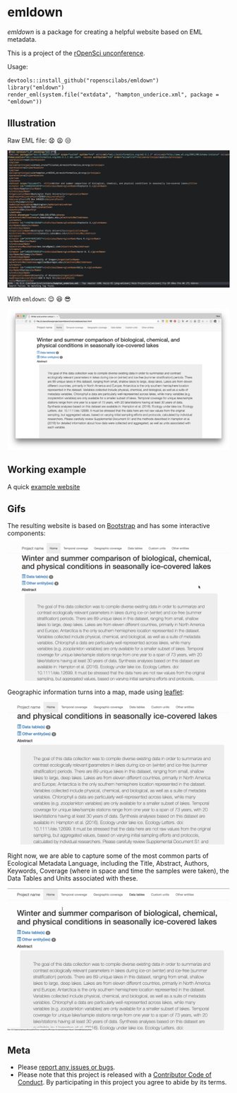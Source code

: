 # emldown

*emldown* is a package for creating a helpful website based on EML metadata.

This is a project of
the [rOpenSci unconference](https://github.com/ropensci/unconf17/issues/28).

Usage:

```
devtools::install_github("ropenscilabs/emldown")
library("emldown")
render_eml(system.file("extdata", "hampton_underice.xml", package = "emldown"))
```

## Illustration

Raw EML file: :anguished: :weary: :unamused:

![raw eml](illustrations/screenshot_raw_xml.png)

With `emldown`: :relieved: :satisfied: :sunglasses:

![emldown](illustrations/screenshot_emldown.png)

## Working example

A quick [example website](http://aammd.info/emldown/test.html)

## Gifs

The resulting website is based on [Bootstrap](https://getbootstrap.com/) and has some interactive components:

![demo1](illustrations/emldown_demo1.gif)

Geographic information turns into a map, made using [leaflet](https://rstudio.github.io/leaflet/):

![demo2](illustrations/emldown_demo2.gif)

Right now, we are able to capture some of the most common parts of Ecological Metadata Language, including the Title, Abstract, Authors, Keywords, Coverage (where in space and time the samples were taken), the Data Tables and Units associated with these.

![demo3](illustrations/emldown_demo3.gif)

## Meta

-   Please [report any issues or bugs](https://github.com/ropenscilabs/emldown/issues).
-   Please note that this project is released with a [Contributor Code of Conduct](CONDUCT.md). By participating in this project you agree to abide by its terms.

